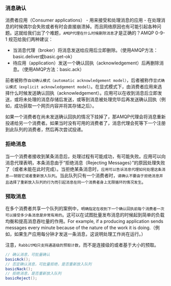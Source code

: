 ### 消息确认

消费者应用（Consumer applications） - 用来接受和处理消息的应用 - 在处理消息的时候偶尔会失败或者有时会直接崩溃掉。而且网络原因也有可能引起各种问题。这就给我们出了个难题，`AMQP代理在什么时候删除消息`才是正确的？AMQP 0-9-1 规范给我们两种建议：

- 当消息代理（broker）将消息发送给应用后立即删除。（使用AMQP方法：basic.deliver或basic.get-ok）
- 待应用（application）发送一个确认回执（acknowledgement）后再删除消息。（使用AMQP方法：basic.ack）

前者被称作`自动确认模式（automatic acknowledgement model）`，后者被称作`显式确认模式（explicit acknowledgement model）`。在显式模式下，由消费者应用来选择什么时候发送确认回执（acknowledgement）。应用可以在收到消息后立即发送，或将未处理的消息存储后发送，或等到消息被处理完毕后再发送确认回执（例如，成功获取一个网页内容并将其存储之后）。

如果一个消费者在尚未发送确认回执的情况下挂掉了，那AMQP代理会将消息重新投递给另一个消费者。如果当时没有可用的消费者了，消息代理会死等下一个注册到此队列的消费者，然后再次尝试投递。



### 拒绝消息

当一个消费者接收到某条消息后，处理过程有可能成功，有可能失败。应用可以向消息代理表明，本条消息由于“拒绝消息（Rejecting Messages）”的原因处理失败了（或者未能在此时完成）。当拒绝某条消息时，`应用可以告诉消息代理如何处理这条消息——销毁它或者重新放入队列`。当此队列只有一个消费者时，`请确认不要由于拒绝消息并且选择了重新放入队列的行为而引起消息在同一个消费者身上无限循环的情况发生`。



### 预取消息

在多个消费者共享一个队列的案例中，`明确指定在收到下一个确认回执前每个消费者一次可以接受多少条消息是非常有用的`。这可以在试图批量发布消息的时候起到简单的负载均衡和提高消息吞吐量的作用。For example, if a producing application sends messages every minute because of the nature of the work it is doing.（例如，如果生产应用每分钟才发送一条消息，这说明处理工作尚在运行。）

注意，`RabbitMQ只支持通道级的预取计数`，而不是连接级的或者基于大小的预取。



```java
// 确认消息，可批量确认
basicAck();
// 否定确认消息，可批量拒绝，是否重新放入队列
basicNack();
// 拒绝消息，是否重新放入队列
basicReject();
```

